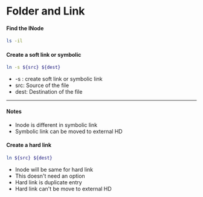 # Folder and Link

#### Find the INode
```sh
ls -il
```
#### Create a soft link or symbolic
```sh
ln -s ${src} ${dest}

```
- -s : create soft link or symbolic link
- src:  Source of the file
- dest: Destination of the file
***
#### Notes
- Inode is different in symbolic link
- Symbolic link can be moved to external HD

#### Create a hard link
```sh
ln ${src} ${dest}
```
- Inode will be same for hard link
- This doesn't need an option
- Hard link is duplicate entry
- Hard link can't be move to external HD
